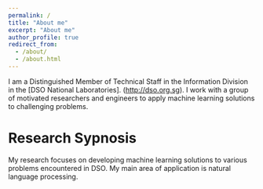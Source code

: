 ```yaml
---
permalink: /
title: "About me"
excerpt: "About me"
author_profile: true
redirect_from: 
  - /about/
  - /about.html
---
```


I am a Distinguished Member of Technical Staff in the Information Division in the [DSO National Laboratories]. (http://dso.org.sg). I work with a group of motivated researchers and engineers to apply machine learning solutions to challenging problems.

Research Sypnosis
======
My research focuses on developing machine learning solutions to various problems encountered in DSO. My main area of application is natural language processing.  

